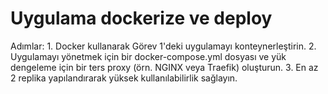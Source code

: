 
# Uygulama dockerize ve deploy

Adımlar: 
	1. Docker kullanarak Görev 1'deki uygulamayı konteynerleştirin. 
	2. Uygulamayı yönetmek için bir docker-compose.yml dosyası ve yük dengeleme için bir ters proxy (örn. NGINX veya Traefik) oluşturun. 
    3. En az 2 replika yapılandırarak yüksek kullanılabilirlik sağlayın.




